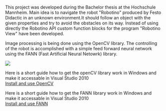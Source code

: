 This project was developed during the Bachelor thesis at the Hochschule Mannheim. 
Main idea is to navigate the robot "Robotino" produced by Festo Didactic in an 
unknown environment.It should follow an object with the given properties and try to 
avoid the obstacles on its way. Instead of using directly the Robotino API custom function 
blocks for the program "Robotino View" have been developed.

Image processing is being done using the OpenCV library. The controlling of the robot is
accomplished with a simple feed forward neural network using the FANN (Fast Artificial Neural Netowrk) library.

<img src = "http://www.ros.org/news/assets_c/2010/06/Robotino_Imagefoto-thumb-640x501-98.jpg">

Here is a short guide how to get the openCV library work in Windows and make it accessable in Visual Studio 2010</br>
<a href="https://github.com/gjke/robotino/wiki/New-Function-Block-for-RobotinoView-2-with-openCV">Install and use OpenCV</a>

Here is a short guide how to get the FANN library work in Windows and make it accessable in Visual Studio 2010</br>
<a href="https://github.com/gjke/robotino/wiki/New-Function-Block-for-RobotinoView-2-with-FANN">Install and use FANN</a>
